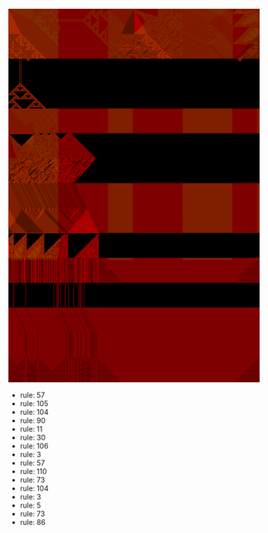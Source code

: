 ![photo](./output.png) 
 * rule: 57
* rule: 105
* rule: 104
* rule: 90
* rule: 11
* rule: 30
* rule: 106
* rule: 3
* rule: 57
* rule: 110
* rule: 73
* rule: 104
* rule: 3
* rule: 5
* rule: 73
* rule: 86
